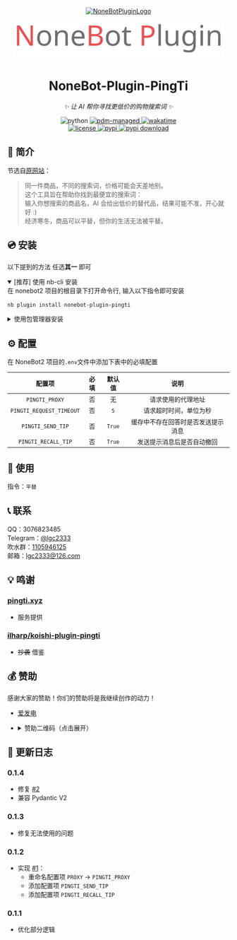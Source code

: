 <!-- markdownlint-disable MD031 MD033 MD036 MD041 -->

<div align="center">

<a href="https://v2.nonebot.dev/store">
  <img src="https://raw.githubusercontent.com/A-kirami/nonebot-plugin-template/resources/nbp_logo.png" width="180" height="180" alt="NoneBotPluginLogo">
</a>

<p>
  <img src="https://raw.githubusercontent.com/lgc-NB2Dev/readme/main/template/plugin.svg" alt="NoneBotPluginText">
</p>

# NoneBot-Plugin-PingTi

_✨ 让 AI 帮你寻找更低价的购物搜索词 ✨_

<img src="https://img.shields.io/badge/python-3.9+-blue.svg" alt="python">
<a href="https://pdm.fming.dev">
  <img src="https://img.shields.io/badge/pdm-managed-blueviolet" alt="pdm-managed">
</a>
<a href="https://wakatime.com/badge/user/b61b0f9a-f40b-4c82-bc51-0a75c67bfccf/project/018cef6a-03d4-4902-8b19-272f441456ef">
  <img src="https://wakatime.com/badge/user/b61b0f9a-f40b-4c82-bc51-0a75c67bfccf/project/018cef6a-03d4-4902-8b19-272f441456ef.svg" alt="wakatime">
</a>

<br />

<a href="./LICENSE">
  <img src="https://img.shields.io/github/license/lgc-NB2Dev/nonebot-plugin-pingti.svg" alt="license">
</a>
<a href="https://pypi.python.org/pypi/nonebot-plugin-pingti">
  <img src="https://img.shields.io/pypi/v/nonebot-plugin-pingti.svg" alt="pypi">
</a>
<a href="https://pypi.python.org/pypi/nonebot-plugin-pingti">
  <img src="https://img.shields.io/pypi/dm/nonebot-plugin-pingti" alt="pypi download">
</a>

</div>

## 📖 简介

节选自[原网站](https://www.pingti.xyz/)：

> 同一件商品，不同的搜索词，价格可能会天差地别。  
> 这个工具旨在帮助你找到最便宜的搜索词：  
> 输入你想搜索的商品名，AI 会给出低价的替代品，结果可能不准，开心就好 :)  
> 经济寒冬，商品可以平替，但你的生活无法被平替。

## 💿 安装

以下提到的方法 任选**其一** 即可

<details open>
<summary>[推荐] 使用 nb-cli 安装</summary>
在 nonebot2 项目的根目录下打开命令行, 输入以下指令即可安装

```bash
nb plugin install nonebot-plugin-pingti
```

</details>

<details>
<summary>使用包管理器安装</summary>
在 nonebot2 项目的插件目录下, 打开命令行, 根据你使用的包管理器, 输入相应的安装命令

<details>
<summary>pip</summary>

```bash
pip install nonebot-plugin-pingti
```

</details>
<details>
<summary>pdm</summary>

```bash
pdm add nonebot-plugin-pingti
```

</details>
<details>
<summary>poetry</summary>

```bash
poetry add nonebot-plugin-pingti
```

</details>
<details>
<summary>conda</summary>

```bash
conda install nonebot-plugin-pingti
```

</details>

打开 nonebot2 项目根目录下的 `pyproject.toml` 文件, 在 `[tool.nonebot]` 部分的 `plugins` 项里追加写入

```toml
[tool.nonebot]
plugins = [
    # ...
    "nonebot_plugin_pingti"
]
```

</details>

## ⚙️ 配置

在 NoneBot2 项目的`.env`文件中添加下表中的必填配置

|          配置项          | 必填 | 默认值 |                说明                |
| :----------------------: | :--: | :----: | :--------------------------------: |
|      `PINGTI_PROXY`      |  否  |   无   |         请求使用的代理地址         |
| `PINGTI_REQUEST_TIMEOUT` |  否  |  `5`   |       请求超时时间，单位为秒       |
|    `PINGTI_SEND_TIP`     |  否  | `True` | 缓存中不存在回答时是否发送提示消息 |
|   `PINGTI_RECALL_TIP`    |  否  | `True` |     发送提示消息后是否自动撤回     |

## 🎉 使用

指令：`平替`

## 📞 联系

QQ：3076823485  
Telegram：[@lgc2333](https://t.me/lgc2333)  
吹水群：[1105946125](https://jq.qq.com/?_wv=1027&k=Z3n1MpEp)  
邮箱：<lgc2333@126.com>

## 💡 鸣谢

### [pingti.xyz](https://www.pingti.xyz/)

- 服务提供

### [ilharp/koishi-plugin-pingti](https://github.com/ilharp/koishi-plugin-pingti)

- ~~抄袭~~ 借鉴

## 💰 赞助

感谢大家的赞助！你们的赞助将是我继续创作的动力！

- [爱发电](https://afdian.net/@lgc2333)
- <details>
    <summary>赞助二维码（点击展开）</summary>

  ![讨饭](https://raw.githubusercontent.com/lgc2333/ShigureBotMenu/master/src/imgs/sponsor.png)

  </details>

## 📝 更新日志

### 0.1.4

- 修复 [#2](https://github.com/lgc-NB2Dev/nonebot-plugin-pingti/issues/2)
- 兼容 Pydantic V2

### 0.1.3

- 修复无法使用的问题

### 0.1.2

- 实现 [#1](https://github.com/lgc-NB2Dev/nonebot-plugin-pingti/issues/1)：
  - 重命名配置项 `PROXY` -> `PINGTI_PROXY`
  - 添加配置项 `PINGTI_SEND_TIP`
  - 添加配置项 `PINGTI_RECALL_TIP`

### 0.1.1

- 优化部分逻辑
